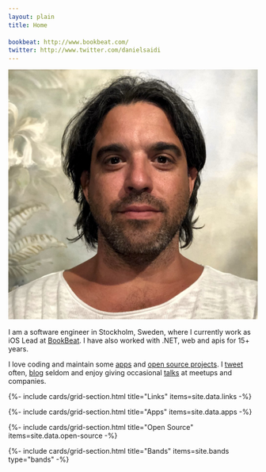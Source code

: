 ```yaml
---
layout: plain
title: Home

bookbeat: http://www.bookbeat.com/
twitter: http://www.twitter.com/danielsaidi
---
```


<div class="home">
  <main class="page-content" aria-label="Content">
    <div class="wrapper">
      <section class="me">
        <div>
          <img class="avatar" src="/assets/avatar.jpg" alt="Daniel Saidi" />
        </div>
        <div class="card">
          <p>
            I am a software engineer in Stockholm, Sweden, where I currently work as iOS Lead at <a href="{{page.bookbeat}}">BookBeat</a>. I have also worked with .NET, web and apis for 15+ years.
          </p>
          <p>
            I love coding and maintain some <a href="apps">apps</a> and <a href="open-source">open source projects</a>. I <a href="{{page.twitter}}">tweet</a> often, <a href="{{page.blog}}">blog</a> seldom and enjoy giving occasional <a href="talks">talks</a> at
            meetups and companies.
          </p>
        </div>
      </section>
    </div>
  </main>

  <a name="links"></a>
  {%- include cards/grid-section.html title="Links" items=site.data.links -%}

  <a name="apps"></a>
  {%- include cards/grid-section.html title="Apps" items=site.data.apps -%}

  <a name="open-source"></a>
  {%- include cards/grid-section.html title="Open Source" items=site.data.open-source -%}

  <a name="bands"></a>
  {%- include cards/grid-section.html title="Bands" items=site.bands type="bands" -%}
</div>